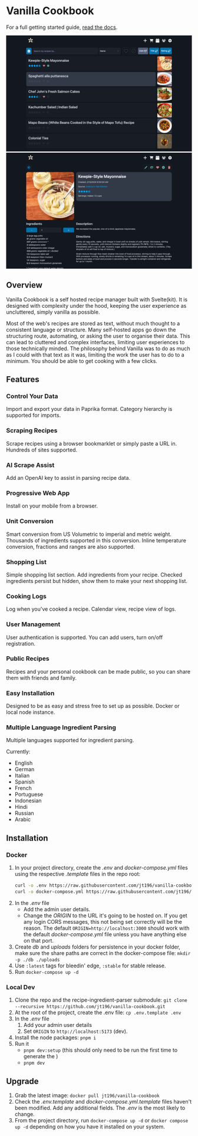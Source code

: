 # Vanilla Cookbook

For a full getting started guide, [read the docs](https://vanilla-cookbook.readthedocs.io/en/latest/).

![Recipe List](docs/images/screen-list-large.png)
![Recipe View](docs/images/screen-first-recipe-large.png)

## Overview

Vanilla Cookbook is a self hosted recipe manager built with Svelte(kit). It is designed with complexity under the hood, keeping the user experience as uncluttered, simply vanilla as possible.

Most of the web's recipes are stored as text, without much thought to a consistent language or structure. Many self-hosted apps go down the structuring route, automating, or asking the user to organise their data. This can lead to cluttered and complex interfaces, limiting user experiences to those technically minded. The philosophy behind Vanilla was to do as much as I could with that text as it was, limiting the work the user has to do to a minimum. You should be able to get cooking with a few clicks.

## Features

### Control Your Data

Import and export your data in Paprika format. Category hierarchy is supported for imports.

### Scraping Recipes

Scrape recipes using a browser bookmarklet or simply paste a URL in. Hundreds of sites supported.

### AI Scrape Assist

Add an OpenAI key to assist in parsing recipe data.

### Progressive Web App

Install on your mobile from a browser.

### Unit Conversion

Smart conversion from US Volumetric to imperial and metric weight. Thousands of ingredients supported in this conversion. Inline temperature conversion, fractions and ranges are also supported.

### Shopping List

Simple shopping list section. Add ingredients from your recipe. Checked ingredients persist but hidden, show them to make your next shopping list.

### Cooking Logs

Log when you've cooked a recipe. Calendar view, recipe view of logs.

### User Management

User authentication is supported. You can add users, turn on/off registration.

### Public Recipes

Recipes and your personal cookbook can be made public, so you can share them with friends and family.

### Easy Installation

Designed to be as easy and stress free to set up as possible. Docker or local node instance.

### Multiple Language Ingredient Parsing

Multiple languages supported for ingredient parsing.

Currently:

- English
- German
- Italian
- Spanish
- French
- Portuguese
- Indonesian
- Hindi
- Russian
- Arabic

## Installation

### Docker

1. In your project directory, create the _.env_ and _docker-compose.yml_ files using the respective _.template_ files in the repo root:
   ```bash
   curl -o .env https://raw.githubusercontent.com/jt196/vanilla-cookbook/main/.env.template
   curl -o docker-compose.yml https://raw.githubusercontent.com/jt196/vanilla-cookbook/main/docker-compose.yml.template
   ```
2. In the _.env_ file
   - Add the admin user details.
   - Change the _ORIGIN_ to the URL it's going to be hosted on. If you get any login CORS messages, this not being set correctly will be the reason. The default `ORIGIN=http://localhost:3000` should work with the default _docker-compose.yml_ file unless you have anything else on that port.
3. Create _db_ and _uploads_ folders for persistence in your docker folder, make sure the share paths are correct in the docker-compose file: `mkdir -p ./db ./uploads`
4. Use `:latest` tags for bleedin' edge, `:stable` for stable release.
5. Run `docker-compose up -d`

### Local Dev

1. Clone the repo and the recipe-ingredient-parser submodule: `git clone --recursive https://github.com/jt196/vanilla-cookbook.git`
2. At the root of the project, create the .env file: `cp .env.template .env`
3. In the _.env_ file
   1. Add your admin user details
   2. Set `ORIGIN` to `http://localhost:5173` (dev).
4. Install the node packages: `pnpm i`
5. Run it
   - `pnpm dev:setup` (this should only need to be run the first time to generate the )
   - `pnpm dev`

## Upgrade

1. Grab the latest image: `docker pull jt196/vanilla-cookbook`
2. Check the _.env.template_ and _docker-compose.yml.template_ files haven't been modified. Add any additional fields. The _.env_ is the most likely to change.
3. From the project directory, run `docker-compose up -d` or `docker compose up -d` depending on how you have it installed on your system.
